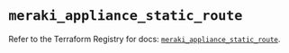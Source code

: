 # `meraki_appliance_static_route`

Refer to the Terraform Registry for docs: [`meraki_appliance_static_route`](https://registry.terraform.io/providers/ciscodevnet/meraki/1.7.1/docs/resources/appliance_static_route).
